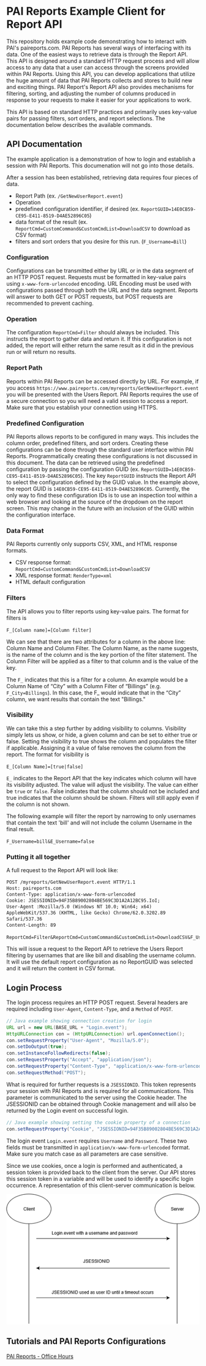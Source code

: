 # PAI Reports Example Client for Report API

This repository holds example code demonstrating how to interact with PAI's paireports.com. PAI Reports has several ways of interfacing with its data. One of the easiest ways to retrieve data is through the Report API. This API is designed around a standard HTTP request process and will allow access to any data that a user can access through the screens provided within PAI Reports. Using this API, you can develop applications that utilize the huge amount of data that PAI Reports collects and stores to build new and exciting things. PAI Report's Report API also provides mechanisms for filtering, sorting, and adjusting the number of columns produced in response to your requests to make it easier for your applications to work.

This API is based on standard HTTP practices and primarily uses key-value pairs for passing filters, sort orders, and report selections. The documentation below describes the available commands. 

## API Documentation
The example application is a demonstration of how to login and establish a session with PAI Reports. This documenation will not go into those details.

After a session has been established, retrieving data requires four pieces of data. 
 * Report Path (ex. `/GetNewUserReport.event`)
  * Operation
 * predefined configuration identifier, if desired (ex. `ReportGUID=14E0CB59-CE95-E411-8519-D4AE52896C05`)
 * data format of the result (ex. `ReportCmd=CustomCommand&CustomCmdList=DownloadCSV` to download as CSV format)
 * filters and sort orders that you desire for this run. (`F_Username=Bill`)


### Configuration
Configurations can be transmitted either by URL or in the data segment of an HTTP POST request. Requests must be formatted in key-value pairs using `x-www-form-urlencoded` encoding. URL Encoding must be used with configurations passed through both the URL and the data segment. Reports will answer to both GET or POST requests, but POST requests are recommended to prevent caching.  

### Operation
The configuration `ReportCmd=Filter` should always be included. This instructs the report to gather data and return it. If this configuration is not added, the report will either return the same result as it did in the previous run or will return no results.

### Report Path
Reports within PAI Reports can be accessed directly by URL. For example, if you access `https://www.paireports.com/myreports/GetNewUserReport.event` you will be presented with the Users Report.  PAI Reports requires the use of a secure connection so you will need a valid session to access a report. Make sure that you establish your connection using HTTPS. 

### Predefined Configuration
PAI Reports allows reports to be configured in many ways. This includes the column order, predefined filters, and sort orders. Creating these configurations can be done through the standard user interface within PAI Reports. Programmatically creating these configurations is not discussed in this document. The data can be retrieved using the predefined configuration by passing the configuration GUID (ex. `ReportGUID=14E0CB59-CE95-E411-8519-D4AE52896C05`). The key `ReportGUID` instructs the Report API to select the configuration defined by the GUID value. In the example above, the report GUID is `14E0CB59-CE95-E411-8519-D4AE52896C05`. Currently, the only way to find these configuration IDs is to use an inspection tool within a web browser and looking at the source of the dropdown on the report screen. This may change in the future with an inclusion of the GUID within the configuration interface.

### Data Format
PAI Reports currently only supports CSV, XML, and HTML response formats.
 * CSV response format: `ReportCmd=CustomCommand&CustomCmdList=DownloadCSV`
 * XML response format: `RenderType=xml`
 * HTML default configuration

### Filters
The API allows you to filter reports using key-value pairs. The format for filters is
 
`F_[Column name]=[Column filter]`

We can see that there are two attributes for a column in the above line: Column Name and Column Filter. The Column Name, as the name suggests, is the name of the column and is the key portion of the filter statement. The Column Filter will be applied as a filter to that column and is the value of the key.

The `F_` indicates that this is a filter for a column. An example would be a Column Name of “City” with a Column Filter of “Billings” (e.g. `F_City=Billings`). In this case, the F_ would indicate that in the “City” column, we want results that contain the text "Billings."

### Visibility
We can take this a step further by adding visibility to columns. Visibility simply lets us show, or hide, a given column and can be set to either true or false. Setting the visibility to true shows the column and populates the filter if applicable. Assigning it a value of false removes the column from the report. The format for visibility is

`E_[Column Name]=[true|false]`

`E_` indicates to the Report API that the key indicates which column will have its visibility adjusted. The value will adjust the visibility. The value can either be `true` or `false`. False indicates that the column should not be included and true indicates that the column should be shown. Filters will still apply even if the column is not shown.

The following example will filter the report by narrowing to only usernames that contain the text 'bill' and will not include the column Username in the final result.

`F_Username=bill&E_Username=false`

### Putting it all together
A full request to the Report API will look like:

```
POST /myreports/GetNewUserReport.event HTTP/1.1
Host: paireports.com
Content-Type: application/x-www-form-urlencoded
Cookie: JSESSIONID=94F35B89002804BE569C3D1A2A12BC95.IoI;
User-Agent :Mozilla/5.0 (Windows NT 10.0; Win64; x64) AppleWebKit/537.36 (KHTML, like Gecko) Chrome/62.0.3202.89 Safari/537.36
Content-Length: 89

ReportCmd=Filter&ReportCmd=CustomCommand&CustomCmdList=DownloadCSV&F_Username=bill&E_Username=false
```

This will issue a request to the Report API to retrieve the Users Report filtering by usernames that are like bill and disabling the username column. It will use the default report configuration as no ReportGUID was selected and it will return the content in CSV format.

## Login Process
The login process requires an HTTP POST request. Several headers are required including `User-Agent`, `Content-Type`, and a `Method` of `POST`. 
```java
// Java example showing connection creation for login
URL url = new URL(BASE_URL + "Login.event");
HttpURLConnection con = (HttpURLConnection) url.openConnection();
con.setRequestProperty("User-Agent", "Mozilla/5.0");
con.setDoOutput(true);
con.setInstanceFollowRedirects(false);
con.setRequestProperty("Accept", "application/json");
con.setRequestProperty("Content-Type", "application/x-www-form-urlencoded; charset=UTF-8");
con.setRequestMethod("POST");
```
What is required for further requests is a `JSESSIONID`. This token represents your session with PAI Reports and is required for all communications. This parameter is communicated to the server using the Cookie header. The JSESSIONID can be obtained through Cookie management and will also be returned by the Login event on successful login.
```java
// Java example showing setting the cookie property of a connection
con.setRequestProperty("Cookie", "JSESSIONID=94F35B89002804BE569C3D1A2A12BC95.IoI;");
```
The login event ```Login.event``` requires `Username` and `Password`. These two fields must be transmitted in `application/x-www-form-urlencoded` format. Make sure you match case as all parameters are case sensitive.

<p>Since we use cookies, once a login is performed and authenticated, a session token is provided back to the client from the server. Our API stores this session token in a variable and will be used to identify a specific login occurrence. A representation of this client-server communication is below.</p> 

![alt text](https://github.com/gopai/paireportsclient/blob/master/client-server%20diagram.png)

## Tutorials and PAI Reports Configurations
[PAI Reports - Office Hours](https://www.youtube.com/playlist?list=PLoYgeTUpAy60CLAliKEIZrNYZa-KIA1bm)

